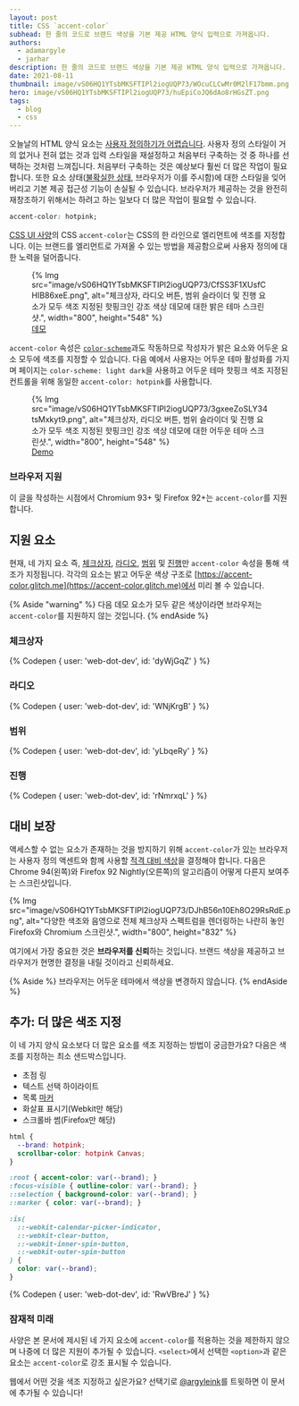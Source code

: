 ```yaml
---
layout: post
title: CSS `accent-color`
subhead: 한 줄의 코드로 브랜드 색상을 기본 제공 HTML 양식 입력으로 가져옵니다.
authors:
  - adamargyle
  - jarhar
description: 한 줄의 코드로 브랜드 색상을 기본 제공 HTML 양식 입력으로 가져옵니다.
date: 2021-08-11
thumbnail: image/vS06HQ1YTsbMKSFTIPl2iogUQP73/WOcuCLCwMr0M2lF17bmm.png
hero: image/vS06HQ1YTsbMKSFTIPl2iogUQP73/huEpiCoJQ6dAo8rHGsZT.png
tags:
  - blog
  - css
---
```


오늘날의 HTML 양식 요소는 [사용자 정의하기가 어렵습니다](https://codepen.io/GeoffreyCrofte/pen/BiHzp). 사용자 정의 스타일이 거의 없거나 전혀 없는 것과 입력 스타일을 재설정하고 처음부터 구축하는 것 중 하나를 선택하는 것처럼 느껴집니다. 처음부터 구축하는 것은 예상보다 훨씬 더 많은 작업이 필요합니다. 또한 요소 상태([불확실한 상태](https://developer.mozilla.org/docs/Web/CSS/:indeterminate), 브라우저가 이를 주시함)에 대한 스타일을 잊어 버리고 기본 제공 접근성 기능이 손실될 수 있습니다. 브라우저가 제공하는 것을 완전히 재창조하기 위해서는 하려고 하는 일보다 더 많은 작업이 필요할 수 있습니다.

```css
accent-color: hotpink;
```

[CSS UI 사양](https://www.w3.org/TR/css-ui-4/#widget-accent)의 CSS `accent-color`는 CSS의 한 라인으로 엘리먼트에 색조를 지정합니다. 이는 브랜드를 엘리먼트로 가져올 수 있는 방법을 제공함으로써 사용자 정의에 대한 노력을 덜어줍니다.

<figure>{% Img src="image/vS06HQ1YTsbMKSFTIPl2iogUQP73/CfSS3F1XUsfCHIB86xeE.png", alt="체크상자, 라디오 버튼, 범위 슬라이더 및 진행 요소가 모두 색조 지정된 핫핑크인 강조 색상 데모에 대한 밝은 테마 스크린샷.", width="800", height="548" %} <figcaption> <a href="https://codepen.io/web-dot-dev/pen/PomBZdy">데모</a> </figcaption></figure>

`accent-color` 속성은 [`color-scheme`](/color-scheme/)과도 작동하므로 작성자가 밝은 요소와 어두운 요소 모두에 색조를 지정할 수 있습니다. 다음 예에서 사용자는 어두운 테마 활성화를 가지며 페이지는 `color-scheme: light dark`을 사용하고 어두운 테마 핫핑크 색조 지정된 컨트롤을 위해 동일한 `accent-color: hotpink`를 사용합니다.

<figure>{% Img src="image/vS06HQ1YTsbMKSFTIPl2iogUQP73/3gxeeZoSLY34tsMxkyt9.png", alt="체크상자, 라디오 버튼, 범위 슬라이더 및 진행 요소가 모두 색조 지정된 핫핑크인 강조 색상 데모에 대한 어두운 테마 스크린샷.", width="800", height="548" %} <figcaption> <a href="https://codepen.io/web-dot-dev/pen/PomBZdy">Demo</a> </figcaption></figure>

### 브라우저 지원

이 글을 작성하는 시점에서 Chromium 93+ 및 Firefox 92+는 `accent-color`를 지원합니다.

## 지원 요소

현재, 네 가지 요소 즉, [체크상자](#checkbox), [라디오](#radio), [범위](#range) 및 [진행](#progress)만 `accent-color` 속성을 통해 색조가 지정됩니다. 각각의 요소는 밝고 어두운 색상 구조로 [https://accent-color.glitch.me](https://accent-color.glitch.me)에서 미리 볼 수 있습니다.

{% Aside "warning" %} 다음 데모 요소가 모두 같은 색상이라면 브라우저는 `accent-color`를 지원하지 않는 것입니다. {% endAside %}

### 체크상자

{% Codepen { user: 'web-dot-dev', id: 'dyWjGqZ' } %}

### 라디오

{% Codepen { user: 'web-dot-dev', id: 'WNjKrgB' } %}

### 범위

{% Codepen { user: 'web-dot-dev', id: 'yLbqeRy' } %}

### 진행

{% Codepen { user: 'web-dot-dev', id: 'rNmrxqL' } %}

## 대비 보장

액세스할 수 없는 요소가 존재하는 것을 방지하기 위해 `accent-color`가 있는 브라우저는 사용자 정의 액센트와 함께 사용할 [적격 대비 색상](https://webaim.org/articles/contrast/)을 결정해야 합니다. 다음은 Chrome 94(왼쪽)와 Firefox 92 Nightly(오른쪽)의 알고리즘이 어떻게 다른지 보여주는 스크린샷입니다.

{% Img src="image/vS06HQ1YTsbMKSFTIPl2iogUQP73/DJhB56n10Eh8O29RsRdE.png", alt="다양한 색조와 음영으로 전체 체크상자 스펙트럼을 렌더링하는 나란히 놓인 Firefox와 Chromium 스크린샷.", width="800", height="832" %}

여기에서 가장 중요한 것은 **브라우저를 신뢰**하는 것입니다. 브랜드 색상을 제공하고 브라우저가 현명한 결정을 내릴 것이라고 신뢰하세요.

{% Aside %} 브라우저는 어두운 테마에서 색상을 변경하지 않습니다. {% endAside %}

## 추가: 더 많은 색조 지정

이 네 가지 양식 요소보다 더 많은 요소를 색조 지정하는 방법이 궁금한가요? 다음은 색조를 지정하는 최소 샌드박스입니다.

- 초점 링
- 텍스트 선택 하이라이트
- 목록 [마커](/css-marker-pseudo-element/)
- 화살표 표시기(Webkit만 해당)
- 스크롤바 썸(Firefox만 해당)

```css
html {
  --brand: hotpink;
  scrollbar-color: hotpink Canvas;
}

:root { accent-color: var(--brand); }
:focus-visible { outline-color: var(--brand); }
::selection { background-color: var(--brand); }
::marker { color: var(--brand); }

:is(
  ::-webkit-calendar-picker-indicator,
  ::-webkit-clear-button,
  ::-webkit-inner-spin-button,
  ::-webkit-outer-spin-button
) {
  color: var(--brand);
}
```

{% Codepen { user: 'web-dot-dev', id: 'RwVBreJ' } %}

### 잠재적 미래

사양은 본 문서에 제시된 네 가지 요소에 `accent-color`를 적용하는 것을 제한하지 않으며 나중에 더 많은 지원이 추가될 수 있습니다. `<select>`에서 선택한 `<option>`과 같은 요소는 `accent-color`로 강조 표시될 수 있습니다.

웹에서 어떤 것을 색조 지정하고 싶은가요? 선택기로 [@argyleink](https://twitter.com/argyleink)를 트윗하면 이 문서에 추가될 수 있습니다!
